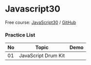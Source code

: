 # Javascript30

Free course: [JavaScript30](https://javascript30.com/) / [GitHub](https://github.com/wesbos/JavaScript30)

### Practice List

| No | Topic | Demo |
| -- | ----- | ---- |
| 01 | JavaScript Drum Kit | |
